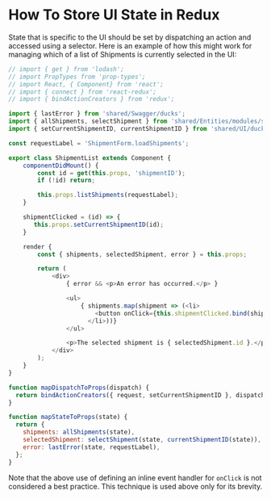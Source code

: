 # How To Store UI State in Redux

State that is specific to the UI should be set by dispatching an action and accessed using a selector. Here is an
example of how this might work for managing which of a list of Shipments is currently selected in the UI:

```javascript
// import { get } from 'lodash';
// import PropTypes from 'prop-types';
// import React, { Component} from 'react';
// import { connect } from 'react-redux';
// import { bindActionCreators } from 'redux';

import { lastError } from 'shared/Swagger/ducks';
import { allShipments, selectShipment } from 'shared/Entities/modules/shipments';
import { setCurrentShipmentID, currentShipmentID } from 'shared/UI/ducks';

const requestLabel = 'ShipmentForm.loadShipments';

export class ShipmentList extends Component {
    componentDidMount() {
        const id = get(this.props, 'shipmentID');
        if (!id) return;

        this.props.listShipments(requestLabel);
    }

    shipmentClicked = (id) => {
       this.props.setCurrentShipmentID(id);
    }

    render {
        const { shipments, selectedShipment, error } = this.props;

        return (
            <div>
                { error && <p>An error has occurred.</p> }

                <ul>
                    { shipments.map(shipment => (<li>
                        <button onClick={this.shipmentClicked.bind(shipment.id)}> { shipment.id } </button>
                      </li>))}
                </ul>

                <p>The selected shipment is { selectedShipment.id }.</p>
            </div>
        );
    }
}

function mapDispatchToProps(dispatch) {
  return bindActionCreators({ request, setCurrentShipmentID }, dispatch);
}

function mapStateToProps(state) {
  return {
    shipments: allShipments(state),
    selectedShipment: selectShipment(state, currentShipmentID(state)),
    error: lastError(state, requestLabel),
  };
}
```

Note that the above use of defining an inline event handler for `onClick` is not considered a
best practice. This technique is used above only for its brevity.